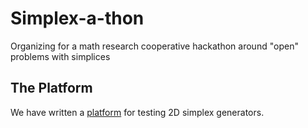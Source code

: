 # Simplex-a-thon
Organizing for a math research cooperative hackathon around "open" problems with simplices

## The Platform

We have written a [platform](platforms/index.html) for testing 2D simplex generators.
